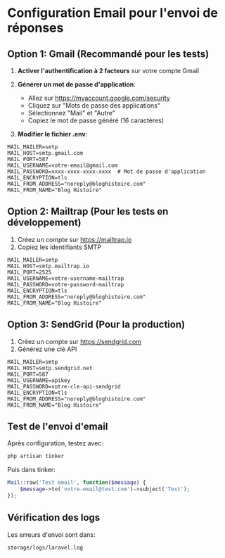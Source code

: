 # Configuration Email pour l'envoi de réponses

## Option 1: Gmail (Recommandé pour les tests)

1. **Activer l'authentification à 2 facteurs** sur votre compte Gmail
2. **Générer un mot de passe d'application**:
   - Allez sur https://myaccount.google.com/security
   - Cliquez sur "Mots de passe des applications"
   - Sélectionnez "Mail" et "Autre"
   - Copiez le mot de passe généré (16 caractères)

3. **Modifier le fichier .env**:
```env
MAIL_MAILER=smtp
MAIL_HOST=smtp.gmail.com
MAIL_PORT=587
MAIL_USERNAME=votre-email@gmail.com
MAIL_PASSWORD=xxxx-xxxx-xxxx-xxxx  # Mot de passe d'application
MAIL_ENCRYPTION=tls
MAIL_FROM_ADDRESS="noreply@bloghistoire.com"
MAIL_FROM_NAME="Blog Histoire"
```

## Option 2: Mailtrap (Pour les tests en développement)

1. Créez un compte sur https://mailtrap.io
2. Copiez les identifiants SMTP

```env
MAIL_MAILER=smtp
MAIL_HOST=smtp.mailtrap.io
MAIL_PORT=2525
MAIL_USERNAME=votre-username-mailtrap
MAIL_PASSWORD=votre-password-mailtrap
MAIL_ENCRYPTION=tls
MAIL_FROM_ADDRESS="noreply@bloghistoire.com"
MAIL_FROM_NAME="Blog Histoire"
```

## Option 3: SendGrid (Pour la production)

1. Créez un compte sur https://sendgrid.com
2. Générez une clé API

```env
MAIL_MAILER=smtp
MAIL_HOST=smtp.sendgrid.net
MAIL_PORT=587
MAIL_USERNAME=apikey
MAIL_PASSWORD=votre-cle-api-sendgrid
MAIL_ENCRYPTION=tls
MAIL_FROM_ADDRESS="noreply@bloghistoire.com"
MAIL_FROM_NAME="Blog Histoire"
```

## Test de l'envoi d'email

Après configuration, testez avec:

```bash
php artisan tinker
```

Puis dans tinker:
```php
Mail::raw('Test email', function($message) {
    $message->to('votre-email@test.com')->subject('Test');
});
```

## Vérification des logs

Les erreurs d'envoi sont dans:
```
storage/logs/laravel.log
```

